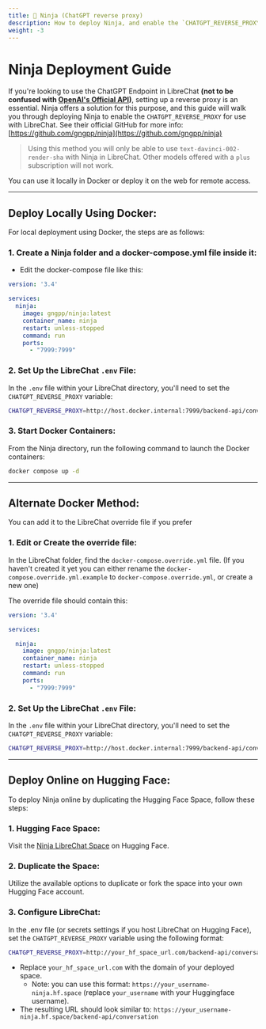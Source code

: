 ```yaml
---
title: 🥷 Ninja (ChatGPT reverse proxy)
description: How to deploy Ninja, and enable the `CHATGPT_REVERSE_PROXY` for use with LibreChat.
weight: -3
---
```


# Ninja Deployment Guide

If you're looking to use the ChatGPT Endpoint in LibreChat **(not to be confused with [OpenAI's Official API](../install/configuration/ai_setup.md#openai))**, setting up a reverse proxy is an essential. Ninja offers a solution for this purpose, and this guide will walk you through deploying Ninja to enable the `CHATGPT_REVERSE_PROXY` for use with LibreChat. See their official GitHub for more info: [https://github.com/gngpp/ninja](https://github.com/gngpp/ninja)

> Using this method you will only be able to use `text-davinci-002-render-sha` with Ninja in LibreChat. Other models offered with a `plus` subscription will not work.

You can use it locally in Docker or deploy it on the web for remote access.

---

## Deploy Locally Using Docker:

For local deployment using Docker, the steps are as follows:

### 1. **Create a Ninja folder and a docker-compose.yml file inside it:**
- Edit the docker-compose file like this:

```yaml
version: '3.4'

services:
  ninja:
    image: gngpp/ninja:latest
    container_name: ninja
    restart: unless-stopped
    command: run
    ports:
      - "7999:7999"
```

### 2. **Set Up the LibreChat `.env` File:**
In the `.env` file within your LibreChat directory, you'll need to set the `CHATGPT_REVERSE_PROXY` variable:

```bash
CHATGPT_REVERSE_PROXY=http://host.docker.internal:7999/backend-api/conversation
```

### 3. **Start Docker Containers:**
From the Ninja directory, run the following command to launch the Docker containers:

```bash
docker compose up -d
```

---

## Alternate Docker Method:

You can add it to the LibreChat override file if you prefer

### 1. **Edit or Create the override file:**
In the LibreChat folder, find the `docker-compose.override.yml` file. (If you haven't created it yet you can either rename the `docker-compose.override.yml.example` to `docker-compose.override.yml`, or create a new one)

The override file should contain this:

```yaml
version: '3.4'

services:

  ninja:
    image: gngpp/ninja:latest
    container_name: ninja
    restart: unless-stopped
    command: run
    ports:
      - "7999:7999"
```

### 2. **Set Up the LibreChat `.env` File:**
In the `.env` file within your LibreChat directory, you'll need to set the `CHATGPT_REVERSE_PROXY` variable:

```bash
CHATGPT_REVERSE_PROXY=http://host.docker.internal:7999/backend-api/conversation
```

---

## Deploy Online on Hugging Face:

To deploy Ninja online by duplicating the Hugging Face Space, follow these steps:

### 1. **Hugging Face Space:**
Visit the [Ninja LibreChat Space](https://huggingface.co/spaces/LibreChat/Ninja) on Hugging Face.

### 2. **Duplicate the Space:**
Utilize the available options to duplicate or fork the space into your own Hugging Face account.

### 3. **Configure LibreChat:**
In the .env file (or secrets settings if you host LibreChat on Hugging Face), set the `CHATGPT_REVERSE_PROXY` variable using the following format:

```bash
CHATGPT_REVERSE_PROXY=http://your_hf_space_url.com/backend-api/conversation
```

- Replace `your_hf_space_url.com` with the domain of your deployed space.
    - Note: you can use this format: `https://your_username-ninja.hf.space` (replace `your_username` with your Huggingface username).
- The resulting URL should look similar to:
`https://your_username-ninja.hf.space/backend-api/conversation`
